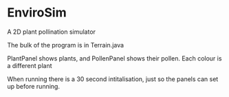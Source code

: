 # EnviroSim
A 2D plant pollination simulator


The bulk of the program is in Terrain.java

PlantPanel shows plants, and PollenPanel shows their pollen. Each colour is a different plant

When running there is a 30 second intitalisation, just so the panels can set up before running.


